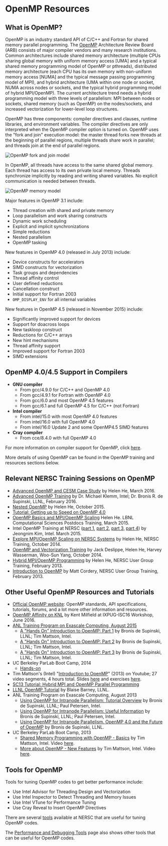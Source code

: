 # OpenMP Resources

## What is OpenMP?


OpenMP is an industry standard API of C/C++ and Fortran for shared memory
parallel programming. The [OpenMP](http://openmp.org/) Architecture Review
Board (ARB) consists of major compiler vendors and many research institutions.
Common architectures include shared memory architecture (multiple CPUs sharing
global memory with uniform memory access [UMA] and a typical shared memory
programming model of OpenMP or pthreads), distributed memory architecture (each
CPU has its own memory with non-uniform memory access [NUMA] and the typical
message passing programming model of MPI), and hybrid architecture (UMA within
one node or socket, NUMA across nodes or sockets, and the typical hybrid
programming model of hybrid MPI/OpenMP). The current architecture trend needs a
hybrid programming model with three levels of parallelism: MPI between nodes or
sockets, shared memory (such as OpenMP) on the nodes/sockets, and increased
vectorization for lower-level loop structures.

OpenMP has three components: compiler directives and clauses, runtime
libraries, and environment variables. The compiler directives are only
interpreted when the OpenMP compiler option is turned on. OpenMP uses the "fork
and join" execution model: the master thread forks new threads at the beginning
of parallel regions, multiple threads share work in parallel; and threads join
at the end of parallel regions.

<img style="float: center;" alt="OpenMP fork and join model" src="../../../../img/OpenMPforkjoin.png">

In OpenMP, all threads have access to the same shared global memory. Each
thread has access to its own private local memory. Threads synchronize
implicitly by reading and writing shared variables. No explicit communication
is needed between threads.

<img style="float: center;" alt="OpenMP memory model" src="../../../../img/OpenMPmemorymodel.png">

Major features in OpenMP 3.1 include:

* Thread creation with shared and private memory
* Loop parallelism and work sharing constructs
* Dynamic work scheduling
* Explicit and implicit synchronizations
* Simple reductions
* Nested parallelism
* OpenMP tasking

New features in OpenMP 4.0 (released in July 2013) include:

* Device constructs for accelerators
* SIMD constructs for vectorization
* Task groups and dependencies
* Thread affinity control
* User defined reductions
* Cancellation construct
* Initial support for Fortran 2003
* `OMP_DISPLAY_ENV` for all internal variables

New features in OpenMP 4.5 (released in November 2015) include:

* Significantly improved support for devices
* Support for doacross loops
* New taskloop construct
* Reductions for C/C++ arrays
* New hint mechanisms
* Thread affinity support
* Improved support for Fortran 2003
* SIMD extensions

## OpenMP 4.0/4.5 Support in Compilers

* **GNU compiler**
    * From gcc/4.9.0 for C/C++ and OpenMP 4.0
    * From gcc/4.9.1 for Fortran with OpenMP 4.0
    * From gcc/6.0 and most OpenMP 4.5 features
    * From gcc/6.1 and full OpenMP 4.5 for C/C++ (not Fortran)
* **Intel compiler**
    * From intel/15.0 with most OpenMP 4.0 features
    * From intel/16.0 with full OpenMP 4.0
    * From intel/16.0 Update 2 and some OpenMP4.5 SIMD features
* **Cray compiler**
    * From cce/8.4.0 with full OpenMP 4.0

For more information on compiler support for OpenMP, click
[here](http://openmp.org/wp/openmp-compilers/).

More details of using OpenMP can be found in the OpenMP training and resources
sections below.

## Relevant NERSC Training Sessions on OpenMP

* [Advanced OpenMP and CESM Case Study](http://www.nersc.gov/users/training/events/advanced-openmp-training-february-4-2016/)
  by Helen He, March 2016.
* [Advanced OpenMP Training](http://www.nersc.gov/users/training/events/advanced-openmp-training-february-4-2016/)
  by Dr. Michael Klemm, Intel; Dr. Bronis R. de Supinski, LLNL, February 2016.
* [Nested OpenMP](http://www.nersc.gov/assets/Uploads/Nested-OpenMP-NUG-20151008.pdf)
  by Helen He, October 2015.
* [Tutorial: Getting up to Speed on OpenMP 4.0](http://www.nersc.gov/users/training/events/tutorial-getting-up-to-speed-on-openmp-4-0/)
* [OpenMP Basics and MPI/OpenMP Scaling](http://www.nersc.gov/assets/pubs_presos/hybridMPIOpenMP20150323.pdf)
  Helen He. LBNL Computational Sciences Postdocs Training, March 2015.
* Intel OpenMP Training at NERSC ([part 1](http://www.nersc.gov/assets/For-Users/N8/0IntelThreadingIntroduction.pdf),
  [part 2](http://www.nersc.gov/assets/For-Users/N8/1IntelThreadingMIC-OpenMP.pdf),
  [part 3](http://www.nersc.gov/assets/For-Users/N8/2IntelMultiLevelOpenMP.pdf),
  [part 4](http://www.nersc.gov/assets/For-Users/N8/3IntelThreadingEMGeoPARSEC.pdf))
  by Jeongnim Kim, Intel.  March 2015.
* [Explore MPI/OpenMP Scaling on NERSC Systems](http://www.nersc.gov/assets/Training-Materials/NERSC-HybridMpiOpenmpOct2014.pdf)
  by Helen He, NERSC Training, October 2014.
* [OpenMP and Vectorization Training](http://www.nersc.gov/assets/Training-Materials/NERSC-VectorTrainingOct2014.pdf)
  by Jack Deslippe, Helen He, Harvey Wasserman, Woo-Sun Yang, October 2014.
* [Hybrid MPI/OpenMP Programming](http://www.nersc.gov/assets/Uploads/NUG2013hybridMPIOpenMP2.pdf)
  by Helen He,  NERSC User Group Training, February 2013.
* [Introduction to OpenMP](http://www.nersc.gov/assets/Uploads/IntroToOpenMP.pdf)
  by Matt Cordery, NERSC User Group Training, February 2013.

## Other Useful OpenMP Resources and Tutorials

* [Official OpenMP website](http://www.openmp.org/): OpenMP standards, API
  specifications, tutorials, forums, and a lot more other information and
  resources.
* [OpenMP Affinity on KNL](http://www.nersc.gov/assets/26-TACC-milfeld-OpenMP-Affinity-on-KNL.pdf)
  by Kent Milfield at IXPUG-ISC16 Workshop, June 2016.
* [ANL Training Program on Exascale Computing, August 2015](https://www.youtube.com/playlist?list=PLGj2a3KTwhRZR9yvRG2f3F7svgYYs2GSa)
    * [A "Hands On" Introduction to OpenMP: Part 1](https://www.youtube.com/watch?v=4MiXzs0d1eE&list=PLGj2a3KTwhRZR9yvRG2f3F7svgYYs2GSa&index=43)
      by Bronis de Supinski, LLNL; Tim Mattson, Intel.
    * [A "Hands On" Introduction to OpenMP: Part 2](https://www.youtube.com/watch?v=CzzFLj9P-hw&list=PLGj2a3KTwhRZR9yvRG2f3F7svgYYs2GSa&index=44)
      by Bronis de Supinski, LLNL; Tim Mattson, Intel.
    * [A "Hands On" Introduction to OpenMP: Part 3](https://www.youtube.com/watch?v=cAJ-JD8eef4&list=PLGj2a3KTwhRZR9yvRG2f3F7svgYYs2GSa&index=45)
      by Bronis de Supinski, LLNL; Tim Mattson, Intel.
 * UC Berkeley ParLab Boot Camp, 2014
    * [Hands-on](http://bebop.cs.berkeley.edu/bootcamp2014/index.html)
 * Tim Mattson's (Intel) "[Introduction to OpenMP](https://www.youtube.com/playlist?list=PLLX-Q6B8xqZ8n8bwjGdzBJ25X2utwnoEG)"
   (2013) on Youtube; 27 video segments, 4 hours total. Slides
   [here](http://openmp.org/mp-documents/Intro_To_OpenMP_Mattson.pdf) and
   exercises [here](http://openmp.org/mp-documents/Mattson_OMP_exercises.zip).
 * [SC13 Tutorial: Hybrid MPI and OpenMP Parallel Programming](http://openmp.org/wp/sc13-tutorial-hybrid-mpi-and-openmp-parallel-programming/)
 * [LLNL OpenMP Tutorial](https://computing.llnl.gov/tutorials/openMP/)
   by Blaise Barney, LLNL.
 * ANL Training Program on Exascale Computing, August 2013
    * [Using OpenMP for Intranode Parallelism: Tutorial Overview](http://extremecomputingtraining.anl.gov/files/2013/07/ATPESC_OpenMP.Overview.31.pdf)
      by Bronis de Supinski, LLNL; Paul Petersen, Intel.
    * [Using OpenMP for Intranode Parallelism: Useful Information](http://extremecomputingtraining.anl.gov/files/2013/07/ATPESC_OpenMP.Useful.31.pdf)
      by Bronis de Supinski, LLNL; Paul Petersen, Intel.
    * [Using OpenMP for Intranode Parallelism. OpenMP 4.0 and the Future of OpenMP](http://extremecomputingtraining.anl.gov/files/2013/07/ATPESC_OpenMP.Future.12.pdf)
      by Bronis de Supinski, LLNL.
 * UC Berkeley ParLab Boot Camp, 2013
    * [Shared Memory Programming with OpenMP - Basics](http://parlab.eecs.berkeley.edu/sites/all/parlab/files/openmp_basics_0.pdf)
      by Tim Mattson, Intel. Video
      [here](http://www.youtube.com/watch?v=fn2VAUSw6cI&list=PLYTiwx6hV33s0-gysyoIjTiovkIuzoyMg&index=3).
    * [More about OpenMP - New Features](http://parlab.eecs.berkeley.edu/sites/all/parlab/files/openmp_newer_features_0.pdf)
      by Tim Mattson, Intel. Video
      [here](https://www.youtube.com/watch?v=fn2VAUSw6cI&list=PLYTiwx6hV33s0-gysyoIjTiovkIuzoyMg&index=3#t=85m20s).

## Tools for OpenMP

Tools for tuning OpenMP codes to get better performance include:

* Use Intel Advisor for Threading Design and Vectorization
* Use Intel Inspector to Detect Threading and Memory Issues
* Use Intel VTune for Performance Tuning
* Use Cray Reveal to Insert OpenMP Directives

There are several [tools](openmp-tools.md) available at NERSC that are useful
for tuning OpenMP codes.

The [Performance and Debugging Tools](../../performance-debugging-tools/index.md)
page also shows other tools that can be useful for OpenMP codes.